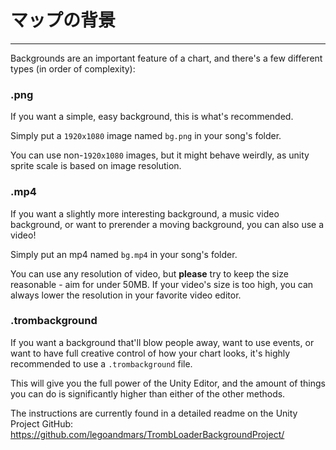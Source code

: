 # マップの背景
---

Backgrounds are an important feature of a chart, and there's a few different types (in order of complexity):

### .png

If you want a simple, easy background, this is what's recommended.

Simply put a `1920x1080` image named `bg.png` in your song's folder.

You can use non-`1920x1080` images, but it might behave weirdly, as unity sprite scale is based on image resolution.

### .mp4

If you want a slightly more interesting background, a music video background, or want to prerender a moving background, you can also use a video!

Simply put an mp4 named `bg.mp4` in your song's folder.

You can use any resolution of video, but **please** try to keep the size reasonable - aim for under 50MB. If your video's size is too high, you can always lower the resolution in your favorite video editor.

### .trombackground

If you want a background that'll blow people away, want to use events, or want to have full creative control of how your chart looks, it's highly recommended to use a `.trombackground` file.

This will give you the full power of the Unity Editor, and the amount of things you can do is significantly higher than either of the other methods.

The instructions are currently found in a detailed readme on the Unity Project GitHub: <https://github.com/legoandmars/TrombLoaderBackgroundProject/>